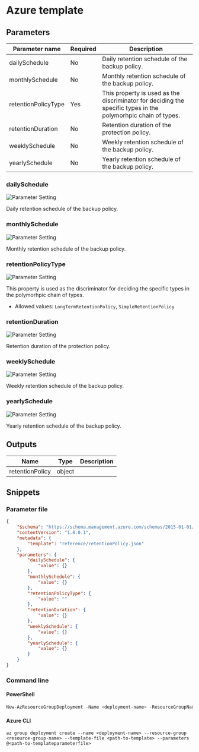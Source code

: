 # Azure template

## Parameters

Parameter name | Required | Description
-------------- | -------- | -----------
dailySchedule  | No       | Daily retention schedule of the backup policy.
monthlySchedule | No       | Monthly retention schedule of the backup policy.
retentionPolicyType | Yes      | This property is used as the discriminator for deciding the specific types in the polymorhpic chain of types.
retentionDuration | No       | Retention duration of the protection policy.
weeklySchedule | No       | Weekly retention schedule of the backup policy.
yearlySchedule | No       | Yearly retention schedule of the backup policy.

### dailySchedule

![Parameter Setting](https://img.shields.io/badge/parameter-optional-green?style=flat-square)

Daily retention schedule of the backup policy.

### monthlySchedule

![Parameter Setting](https://img.shields.io/badge/parameter-optional-green?style=flat-square)

Monthly retention schedule of the backup policy.

### retentionPolicyType

![Parameter Setting](https://img.shields.io/badge/parameter-required-orange?style=flat-square)

This property is used as the discriminator for deciding the specific types in the polymorhpic chain of types.

- Allowed values: `LongTermRetentionPolicy`, `SimpleRetentionPolicy`

### retentionDuration

![Parameter Setting](https://img.shields.io/badge/parameter-optional-green?style=flat-square)

Retention duration of the protection policy.

### weeklySchedule

![Parameter Setting](https://img.shields.io/badge/parameter-optional-green?style=flat-square)

Weekly retention schedule of the backup policy.

### yearlySchedule

![Parameter Setting](https://img.shields.io/badge/parameter-optional-green?style=flat-square)

Yearly retention schedule of the backup policy.

## Outputs

Name | Type | Description
---- | ---- | -----------
retentionPolicy | object |

## Snippets

### Parameter file

```json
{
    "$schema": "https://schema.management.azure.com/schemas/2015-01-01/deploymentParameters.json#",
    "contentVersion": "1.0.0.1",
    "metadata": {
        "template": "reference/retentionPolicy.json"
    },
    "parameters": {
        "dailySchedule": {
            "value": {}
        },
        "monthlySchedule": {
            "value": {}
        },
        "retentionPolicyType": {
            "value": ""
        },
        "retentionDuration": {
            "value": {}
        },
        "weeklySchedule": {
            "value": {}
        },
        "yearlySchedule": {
            "value": {}
        }
    }
}
```

### Command line

#### PowerShell

```powershell
New-AzResourceGroupDeployment -Name <deployment-name> -ResourceGroupName <resource-group-name> -TemplateFile <path-to-template> -TemplateParameterFile <path-to-templateparameter>
```

#### Azure CLI

```text
az group deployment create --name <deployment-name> --resource-group <resource-group-name> --template-file <path-to-template> --parameters @<path-to-templateparameterfile>
```
